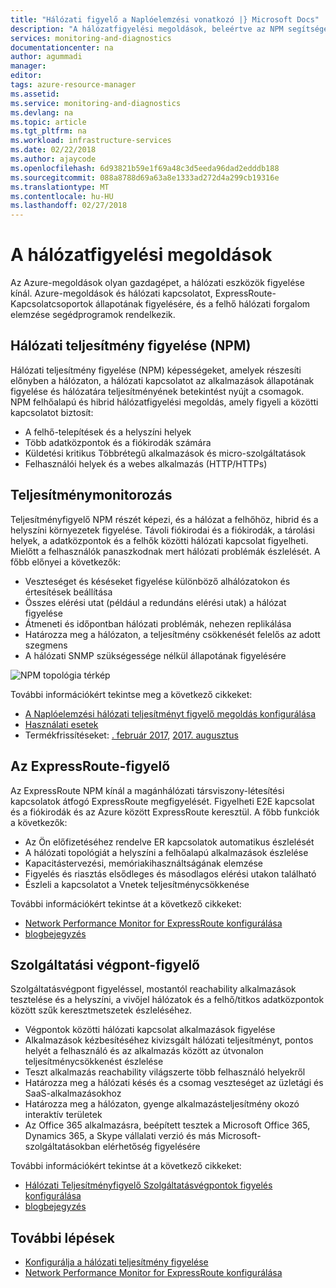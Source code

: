 ```yaml
---
title: "Hálózati figyelő a Naplóelemzési vonatkozó |} Microsoft Docs"
description: "A hálózatfigyelési megoldások, beleértve az NPM segítségével kezeli a felhő, a helyszíni és hibrid környezetekben hálózatok áttekintése."
services: monitoring-and-diagnostics
documentationcenter: na
author: agummadi
manager: 
editor: 
tags: azure-resource-manager
ms.assetid: 
ms.service: monitoring-and-diagnostics
ms.devlang: na
ms.topic: article
ms.tgt_pltfrm: na
ms.workload: infrastructure-services
ms.date: 02/22/2018
ms.author: ajaycode
ms.openlocfilehash: 6d93821b59e1f69a48c3d5eeda96dad2edddb188
ms.sourcegitcommit: 088a8788d69a63a8e1333ad272d4a299cb19316e
ms.translationtype: MT
ms.contentlocale: hu-HU
ms.lasthandoff: 02/27/2018
---
```

# <a name="network-monitoring-solutions"></a>A hálózatfigyelési megoldások 

Az Azure-megoldások olyan gazdagépet, a hálózati eszközök figyelése kínál. Azure-megoldások és hálózati kapcsolatot, ExpressRoute-Kapcsolatcsoportok állapotának figyelésére, és a felhő hálózati forgalom elemzése segédprogramok rendelkezik.

## <a name="network-performance-monitor-npm"></a>Hálózati teljesítmény figyelése (NPM)

Hálózati teljesítmény figyelése (NPM) képességeket, amelyek részesíti előnyben a hálózaton, a hálózati kapcsolatot az alkalmazások állapotának figyelése és hálózatára teljesítményének betekintést nyújt a csomagok. NPM felhőalapú és hibrid hálózatfigyelési megoldás, amely figyeli a közötti kapcsolatot biztosít:
 
* A felhő-telepítések és a helyszíni helyek
* Több adatközpontok és a fiókirodák számára
* Küldetési kritikus Többrétegű alkalmazások és micro-szolgáltatások
* Felhasználói helyek és a webes alkalmazás (HTTP/HTTPs) 

## <a name="performance-monitor"></a>Teljesítménymonitorozás

Teljesítményfigyelő NPM részét képezi, és a hálózat a felhőhöz, hibrid és a helyszíni környezetek figyelése. Távoli fiókirodai és a fiókirodák, a tárolási helyek, a adatközpontok és a felhők közötti hálózati kapcsolat figyelheti. Mielőtt a felhasználók panaszkodnak mert hálózati problémák észlelését. A főbb előnyei a következők:

* Veszteséget és késéseket figyelése különböző alhálózatokon és értesítések beállítása
* Összes elérési utat (például a redundáns elérési utak) a hálózat figyelése
* Átmeneti és időpontban hálózati problémák, nehezen replikálása
* Határozza meg a hálózaton, a teljesítmény csökkenését felelős az adott szegmens
* A hálózati SNMP szükségessége nélkül állapotának figyelésére

![NPM topológia térkép](./media/network-monitoring-overview/npm-topology-map.png) 

További információkért tekintse meg a következő cikkeket:

* [A Naplóelemzési hálózati teljesítményt figyelő megoldás konfigurálása](../log-analytics/log-analytics-network-performance-monitor.md) 
* [Használati esetek](https://blogs.technet.microsoft.com/msoms/2016/08/30/monitor-on-premises-cloud-iaas-and-hybrid-networks-using-oms-network-performance-monitor/)
*  Termékfrissítéseket: [. február 2017](https://blogs.technet.microsoft.com/msoms/2017/02/27/oms-network-performance-monitor-is-now-generally-available/), [2017. augusztus](https://blogs.technet.microsoft.com/msoms/2017/08/14/improvements-to-oms-network-performance-monitor/)

## <a name="expressroute-monitor"></a>Az ExpressRoute-figyelő

Az ExpressRoute NPM kínál a magánhálózati társviszony-létesítési kapcsolatok átfogó ExpressRoute megfigyelését. Figyelheti E2E kapcsolat és a fiókirodák és az Azure között ExpressRoute keresztül. A főbb funkciók a következők:

* Az Ön előfizetéséhez rendelve ER kapcsolatok automatikus észlelését
* A hálózati topológiát a helyszíni a felhőalapú alkalmazások észlelése
* Kapacitástervezési, memóriakihasználtságának elemzése
* Figyelés és riasztás elsődleges és másodlagos elérési utakon található
* Észleli a kapcsolatot a Vnetek teljesítménycsökkenése

További információkért tekintse át a következő cikkeket:

* [Network Performance Monitor for ExpressRoute konfigurálása](../expressroute/how-to-npm.md)
* [blogbejegyzés](https://aka.ms/NPMExRmonitorGA)

## <a name="service-endpoint-monitor"></a>Szolgáltatási végpont-figyelő

Szolgáltatásvégpont figyeléssel, mostantól reachability alkalmazások tesztelése és a helyszíni, a vivőjel hálózatok és a felhő/titkos adatközpontok között szűk keresztmetszetek észleléséhez.

* Végpontok közötti hálózati kapcsolat alkalmazások figyelése
* Alkalmazások kézbesítéséhez kivizsgált hálózati teljesítményt, pontos helyét a felhasználó és az alkalmazás között az útvonalon teljesítménycsökkenést észlelése
* Teszt alkalmazás reachability világszerte több felhasználó helyekről
* Határozza meg a hálózati késés és a csomag veszteséget az üzletági és SaaS-alkalmazásokhoz
* Határozza meg a hálózaton, gyenge alkalmazásteljesítmény okozó interaktív területek
* Az Office 365 alkalmazásra, beépített tesztek a Microsoft Office 365, Dynamics 365, a Skype vállalati verzió és más Microsoft-szolgáltatásokban elérhetőség figyelésére

További információkért tekintse át a következő cikkeket:

* [Hálózati Teljesítményfigyelő Szolgáltatásvégpontok figyelés konfigurálása](https://aka.ms/applicationconnectivitymonitorguide)
* [blogbejegyzés](https://aka.ms/svcendptmonitor)

## <a name="next-steps"></a>További lépések

* [Konfigurálja a hálózati teljesítmény figyelése](https://docs.microsoft.com/azure/log-analytics/log-analytics-network-performance-monitor)
* [Network Performance Monitor for ExpressRoute konfigurálása](../expressroute/how-to-npm.md)
